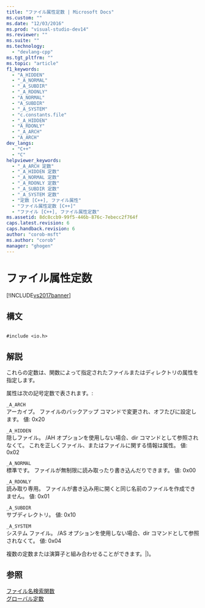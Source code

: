 ```yaml
---
title: "ファイル属性定数 | Microsoft Docs"
ms.custom: ""
ms.date: "12/03/2016"
ms.prod: "visual-studio-dev14"
ms.reviewer: ""
ms.suite: ""
ms.technology: 
  - "devlang-cpp"
ms.tgt_pltfrm: ""
ms.topic: "article"
f1_keywords: 
  - "A_HIDDEN"
  - "_A_NORMAL"
  - "_A_SUBDIR"
  - "_A_RDONLY"
  - "A_NORMAL"
  - "A_SUBDIR"
  - "_A_SYSTEM"
  - "c.constants.file"
  - "_A_HIDDEN"
  - "A_RDONLY"
  - "_A_ARCH"
  - "A_ARCH"
dev_langs: 
  - "C++"
  - "C"
helpviewer_keywords: 
  - "_A_ARCH 定数"
  - "_A_HIDDEN 定数"
  - "_A_NORMAL 定数"
  - "_A_RDONLY 定数"
  - "_A_SUBDIR 定数"
  - "_A_SYSTEM 定数"
  - "定数 [C++], ファイル属性"
  - "ファイル属性定数 [C++]"
  - "ファイル [C++], ファイル属性定数"
ms.assetid: 8dc8ccb9-99f5-446b-876c-7ebecc2f764f
caps.latest.revision: 6
caps.handback.revision: 6
author: "corob-msft"
ms.author: "corob"
manager: "ghogen"
---
```

# ファイル属性定数
[!INCLUDE[vs2017banner](../assembler/inline/includes/vs2017banner.md)]

## 構文  
  
```  
  
#include <io.h>  
```  
  
## 解説  
 これらの定数は、関数によって指定されたファイルまたはディレクトリの属性を指定します。  
  
 属性は次の記号定数で表されます。:  
  
 `_A_ARCH`  
 アーカイブ。  ファイルのバックアップ コマンドで変更され、オフたびに設定します。  値: 0x20  
  
 `_A_HIDDEN`  
 隠しファイル。  \/AH オプションを使用しない場合、dir コマンドとして参照されなくて。  これを正しくファイル、またはファイルに関する情報は属性。  値: 0x02  
  
 `_A_NORMAL`  
 標準です。  ファイルが無制限に読み取ったり書き込んだりできます。  値: 0x00  
  
 `_A_RDONLY`  
 読み取り専用。  ファイルが書き込み用に開くと同じ名前のファイルを作成できません。  値: 0x01  
  
 `_A_SUBDIR`  
 サブディレクトリ。  値: 0x10  
  
 `_A_SYSTEM`  
 システム ファイル。  \/AS オプションを使用しない場合、dir コマンドとして参照されなくて。  値: 0x04  
  
 複数の定数または演算子と組み合わせることができます。&#124;\)。  
  
## 参照  
 [ファイル名検索関数](../c-runtime-library/filename-search-functions.md)   
 [グローバル定数](../c-runtime-library/global-constants.md)